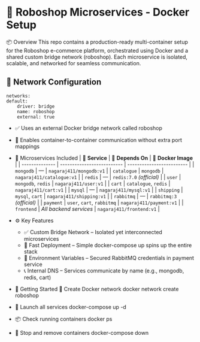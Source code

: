 # 🤖 Roboshop Microservices - Docker Setup
📦 Overview
This repo contains a production-ready multi-container setup for the Roboshop e-commerce platform, orchestrated using Docker and a shared custom bridge network (roboshop). Each microservice is isolated, scalable, and networked for seamless communication.

## 🧱 Network Configuration
    networks:
    default:
        driver: bridge
        name: roboshop
        external: true


* ✅ Uses an external Docker bridge network called roboshop
* 💬 Enables container-to-container communication without extra port mappings

* 🔧 Microservices Included
    | 🧩 **Service** | 🔗 **Depends On**         | 📸 **Docker Image**      |
    | -------------- | -------------------------- | ------------------------- |
    | `mongodb`      | —                          | `nagaraj411/mongodb:v1`   |
    | `catalogue`    | `mongodb`                  | `nagaraj411/catalogue:v1` |
    | `redis`        | —                          | `redis:7.0` *(official)*  |
    | `user`         | `mongodb`, `redis`         | `nagaraj411/user:v1`      |
    | `cart`         | `catalogue`, `redis`       | `nagaraj411/cart:v1`      |
    | `mysql`        | —                          | `nagaraj411/mysql:v1`     |
    | `shipping`     | `mysql`, `cart`            | `nagaraj411/shipping:v1`  |
    | `rabbitmq`     | —                          | `rabbitmq:3` *(official)* |
    | `payment`      | `user`, `cart`, `rabbitmq` | `nagaraj411/payment:v1`   |
    | `frontend`     | *All backend services*     | `nagaraj411/frontend:v1`  |




* ⚙️ Key Features
    - ✅ Custom Bridge Network – Isolated yet interconnected microservices
    - 🚀 Fast Deployment – Simple docker-compose up spins up the entire stack
    - 🔐 Environment Variables – Secured RabbitMQ credentials in payment service
    - 📞 Internal DNS – Services communicate by name (e.g., mongodb, redis, cart)


* 🏁 Getting Started
    🔧 Create Docker network
    docker network create roboshop

* 🚀 Launch all services
    docker-compose up -d

* 📦 Check running containers
    docker ps

* 🧹 Stop and remove containers
    docker-compose down